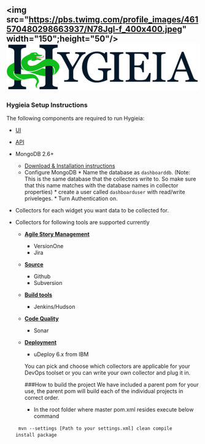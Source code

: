 <img src="https://pbs.twimg.com/profile_images/461570480298663937/N78Jgl-f_400x400.jpeg" width="150";height="50"/>![Image](/UI/src/assets/images/Hygieia_b.png)
--
### Hygieia Setup Instructions
The following components are required to run Hygieia:

* [UI](https://github.com/capitalone/Hygieia/tree/master/UI)
* [API](https://github.com/capitalone/Hygieia/tree/master/api)
* MongoDB 2.6+
     * [Download & Installation instructions](https://www.mongodb.org/downloads#previous)
     * Configure MongoDB
      * Name the database as `dashboarddb`. (Note: This is the same database that the collectors write to. So make sure that this name matches with the database names in collector properties)
      * create a user called `dashboarduser` with read/write priveleges.
      * Turn Authentication on.


* Collectors for each widget you want data to be collected for.
* Collectors for following tools are supported currently
  * [**Agile Story Management**](https://github.com/capitalone/Hygieia/tree/master/FeatureCollector)
    * VersionOne
    * Jira
  * [**Source**](https://github.com/capitalone/Hygieia/tree/master/SourceCodeCollector)
    * Github
    * Subversion
  * [**Build tools**](https://github.com/capitalone/Hygieia/tree/master/BuildCollector)
    * Jenkins/Hudson
  * [**Code Quality**](https://github.com/capitalone/Hygieia/tree/master/CodeQualityCollector)
    * Sonar
  * [**Deployment**](https://github.com/capitalone/Hygieia/tree/master/DeployCollector)
    * uDeploy 6.x from IBM

    You can pick and choose which collectors are applicable for your DevOps toolset or you can write your own collector and plug it in.

    ###How to build the project
    We have included a parent pom for your use, the parent pom will build each of the individual projects in correct order.

    * In the root folder where master pom.xml resides execute below command

   <code> mvn --settings [Path to your settings.xml] clean compile install package </code>
